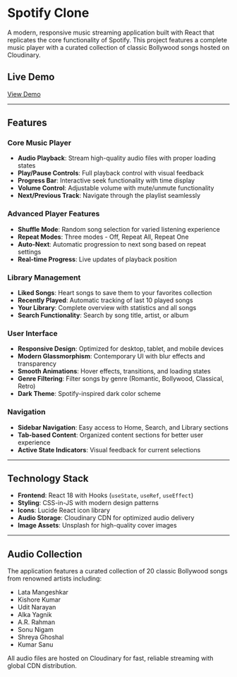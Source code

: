 # Spotify Clone

A modern, responsive music streaming application built with React that replicates the core functionality of Spotify. This project features a complete music player with a curated collection of classic Bollywood songs hosted on Cloudinary.

## Live Demo
[View Demo](https://spotify-clone-virid-nine.vercel.app/) 

---

## Features

### Core Music Player
- **Audio Playback**: Stream high-quality audio files with proper loading states  
- **Play/Pause Controls**: Full playback control with visual feedback  
- **Progress Bar**: Interactive seek functionality with time display  
- **Volume Control**: Adjustable volume with mute/unmute functionality  
- **Next/Previous Track**: Navigate through the playlist seamlessly  

### Advanced Player Features
- **Shuffle Mode**: Random song selection for varied listening experience  
- **Repeat Modes**: Three modes - Off, Repeat All, Repeat One  
- **Auto-Next**: Automatic progression to next song based on repeat settings  
- **Real-time Progress**: Live updates of playback position  

### Library Management
- **Liked Songs**: Heart songs to save them to your favorites collection  
- **Recently Played**: Automatic tracking of last 10 played songs  
- **Your Library**: Complete overview with statistics and all songs  
- **Search Functionality**: Search by song title, artist, or album  

### User Interface
- **Responsive Design**: Optimized for desktop, tablet, and mobile devices  
- **Modern Glassmorphism**: Contemporary UI with blur effects and transparency  
- **Smooth Animations**: Hover effects, transitions, and loading states  
- **Genre Filtering**: Filter songs by genre (Romantic, Bollywood, Classical, Retro)  
- **Dark Theme**: Spotify-inspired dark color scheme  

### Navigation
- **Sidebar Navigation**: Easy access to Home, Search, and Library sections  
- **Tab-based Content**: Organized content sections for better user experience  
- **Active State Indicators**: Visual feedback for current selections  

---

## Technology Stack

- **Frontend**: React 18 with Hooks (`useState`, `useRef`, `useEffect`)  
- **Styling**: CSS-in-JS with modern design patterns  
- **Icons**: Lucide React icon library  
- **Audio Storage**: Cloudinary CDN for optimized audio delivery  
- **Image Assets**: Unsplash for high-quality cover images  

---

## Audio Collection

The application features a curated collection of 20 classic Bollywood songs from renowned artists including:

- Lata Mangeshkar  
- Kishore Kumar  
- Udit Narayan  
- Alka Yagnik  
- A.R. Rahman  
- Sonu Nigam  
- Shreya Ghoshal  
- Kumar Sanu  

All audio files are hosted on Cloudinary for fast, reliable streaming with global CDN distribution.
